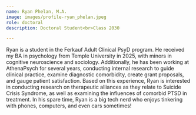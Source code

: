 ```yaml
---
name: Ryan Phelan, M.A.
image: images/profile-ryan_phelan.jpeg
role: doctoral
description: Doctoral Student<br>Class 2030

---
```


Ryan is a student in the Ferkauf Adult Clinical PsyD program. He received my BA in psychology from Temple University in 2025, with minors in cognitive neuroscience and sociology. Additionally, he has been working at AthenaPsych for several years, conducting internal research to guide clinical practice, examine diagnostic comorbidity, create grant proposals, and gauge patient satisfaction. Based on this experience, Ryan is interested in conducting research on therapeutic alliances as they relate to Suicide Crisis Syndrome, as well as examining the influences of comorbid PTSD in treatment. In his spare time, Ryan is a big tech nerd who enjoys tinkering with phones, computers, and even cars sometimes!